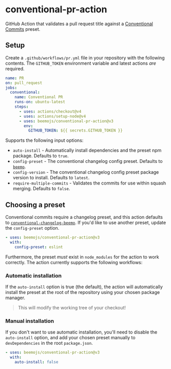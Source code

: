 # conventional-pr-action

GitHub Action that validates a pull request title against a
[Conventional Commits](https://www.conventionalcommits.org) preset.

## Setup

Create a `.github/workflows/pr.yml` file in your repository with the following contents. The
`GITHUB_TOKEN` environment variable and latest actions _are_ required.

```yaml
name: PR
on: pull_request
jobs:
  conventional:
    name: Conventional PR
    runs-on: ubuntu-latest
    steps:
      - uses: actions/checkout@v4
      - uses: actions/setup-node@v4
      - uses: beemojs/conventional-pr-action@v3
        env:
          GITHUB_TOKEN: ${{ secrets.GITHUB_TOKEN }}
```

Supports the following input options:

- `auto-install` - Automatically install dependencies and the preset npm package. Defaults to
  `true`.
- `config-preset` - The conventional changelog config preset. Defaults to
  [`beemo`](https://github.com/beemojs/conventional-changelog-beemo).
- `config-version` - The conventional changelog config preset package version to install. Defaults
  to `latest`.
- `require-multiple-commits` - Validates the commits for use within squash merging. Defaults to
  `false`.

## Choosing a preset

Conventional commits require a changelog preset, and this action defaults to
[`conventional-changelog-beemo`](https://github.com/beemojs/conventional-changelog-beemo). If you'd
like to use another preset, update the `config-preset` option.

```yaml
- uses: beemojs/conventional-pr-action@v3
  with:
    config-preset: eslint
```

Furthermore, the preset _must_ exist in `node_modules` for the action to work correctly. The action
currently supports the following workflows:

### Automatic installation

If the `auto-install` option is true (the default), the action will automatically install the preset
at the root of the repository using your chosen package manager.

> This will modify the working tree of your checkout!

### Manual installation

If you don't want to use automatic installation, you'll need to disable the `auto-install` option,
and add your chosen preset manually to `devDependencies` in the root `package.json`.

```yaml
- uses: beemojs/conventional-pr-action@v3
  with:
    auto-install: false
```

